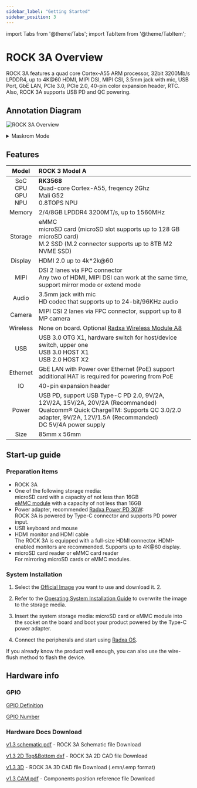 ```yaml
---
sidebar_label: "Getting Started"
sidebar_position: 3
---
```


import Tabs from '@theme/Tabs';
import TabItem from '@theme/TabItem';

# ROCK 3A Overview

ROCK 3A features a quad core Cortex-A55 ARM processor, 32bit 3200Mb/s LPDDR4,
up to 4K@60 HDMI, MIPI DSI, MIPI CSI, 3.5mm jack with mic, USB Port, GbE LAN,
PCIe 3.0, PCIe 2.0, 40-pin color expansion header, RTC. Also, ROCK 3A supports USB PD and QC powering.

## Annotation Diagram

![ROCK 3A Overview](/img/rock3/rock3a-interfaces.webp)

<details>

<summary>Maskrom Mode</summary>

The OTG interface of ROCK 3A is located on the upper USB 3.0 port, and can be used to communicate with the host computer and the board in Maskrom via the USB-A to USB-A cable.
In Maskrom mode, you can use [Rockchip Development Kit](/general-tutorial/rksdk) to operate your product.

The following are the steps for the ROCK 3A to enter Maskrom mode:

1. Shutdown and disconnect the power supply.
2. Connect the Maskrom pin, which is located next to the 40 pin GPIO connector.
3. Plug in the power cable and power up, if the power green light is always on, then the ROCK 3A has successfully entered the Maskrom mode.
4. Connect the OTG port of the board to the USB port of the host PC via the USB-A to USB-A cable to achieve communication.

</details>

## Features

|            Model            | ROCK 3 Model A                                                                                                                                                                                     |
| :-------------------------: | :------------------------------------------------------------------------------------------------------------------------------------------------------------------------------------------------- |
| SoC<br/>CPU<br/>GPU<br/>NPU | **RK3568**<br/>Quad-core Cortex-A55, freqency 2Ghz<br/>Mali G52<br/>0.8TOPS NPU                                                                                                                    |
|           Memory            | 2/4/8GB LPDDR4 3200MT/s, up to 1560MHz                                                                                                                                                             |
|           Storage           | eMMC<br/>microSD card (microSD slot supports up to 128 GB microSD card)<br/>M.2 SSD (M.2 connector supports up to 8TB M2 NVME SSD)                                                                 |
|           Display           | HDMI 2.0 up to 4k\*2k@60                                                                                                                                                                           |
|            MIPI             | DSI 2 lanes via FPC connector<br/>Any two of HDMI, MIPI DSI can work at the same time, support mirror mode or extend mode                                                                          |
|            Audio            | 3.5mm jack with mic<br/>HD codec that supports up to 24-bit/96KHz audio                                                                                                                            |
|           Camera            | MIPI CSI 2 lanes via FPC connector, support up to 8 MP camera                                                                                                                                      |
|          Wireless           | None on board. Optional [Radxa Wireless Module A8](/accessories/wireless-a8)                                                                                                                       |
|             USB             | USB 3.0 OTG X1, hardware switch for host/device switch, upper one<br/>USB 3.0 HOST X1<br/>USB 2.0 HOST X2                                                                                          |
|          Ethernet           | GbE LAN with Power over Ethernet (PoE) support<br/>additional HAT is required for powering from PoE                                                                                                |
|             IO              | 40-pin expansion header                                                                                                                                                                            |
|            Power            | USB PD, support USB Type-C PD 2.0, 9V/2A, 12V/2A, 15V/2A, 20V/2A (Recommanded)<br/>Qualcomm® Quick ChargeTM: Supports QC 3.0/2.0 adapter, 9V/2A, 12V/1.5A (Recommanded)<br/>DC 5V/4A power supply |
|            Size             | 85mm x 56mm                                                                                                                                                                                        |

## Start-up guide

### Preparation items

- ROCK 3A
- One of the following storage media:  
   microSD card with a capacity of not less than 16GB  
   [eMMC module](/accessories/emmc_module) with a capacity of not less than 16GB
- Power adapter, recommended [Radxa Power PD 30W](/accessories/pd_30w):  
   ROCK 3A is powered by Type-C connector and supports PD power input.
- USB keyboard and mouse
- HDMI monitor and HDMI cable  
   The ROCK 3A is equipped with a full-size HDMI connector. HDMI-enabled monitors are recommended. Supports up to 4K@60 display.
- microSD card reader or eMMC card reader  
   For mirroring microSD cards or eMMC modules.

### System Installation

1. Select the [Official Image](/rock3/images) you want to use and download it. 2.

2. Refer to the [Operating System Installation Guide](/general-tutorial/os-installation) to overwrite the image to the storage media.

3. Insert the system storage media: microSD card or eMMC module into the socket on the board and boot your product powered by the Type-C power adapter.

4. Connect the peripherals and start using [Radxa OS](/radxa-os).

If you already know the product well enough, you can also use the wire-flush method to flash the device.

## Hardware info

### GPIO

[GPIO Definition](https://docs.radxa.com/en/rock3/rock3a/hardware/rock3a-gpio)

[GPIO Number](/general-tutorial/gpio-num)

### Hardware Docs Download

[v1.3 schematic pdf](https://dl.radxa.com/rock3/docs/hw/3a/ROCK-3A-V1.3-SCH.pdf) - ROCK 3A Schematic file Download

[v1.3 2D Top&Bottom dxf](https://dl.radxa.com/rock3/docs/hw/3a/rock3a_v1.3_2d_dxf.zip) - ROCK 3A 2D CAD file Download

[v1.3 3D](https://dl.radxa.com/rock3/docs/hw/3a/rock3a_v1.3_3d_emn_emp.zip) - ROCK 3A 3D CAD file Download (.emn/.emp format)

[v1.3 CAM pdf](https://dl.radxa.com/rock3/docs/hw/3a/ROCK-3A-V1.3-SMD.pdf) - Components position reference file Download
